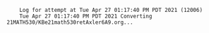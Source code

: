         Log for attempt at Tue Apr 27 01:17:40 PM PDT 2021 (12006)
        Tue Apr 27 01:17:40 PM PDT 2021 Converting 21MATH530/KBe21math530retAxler6A9.org...
